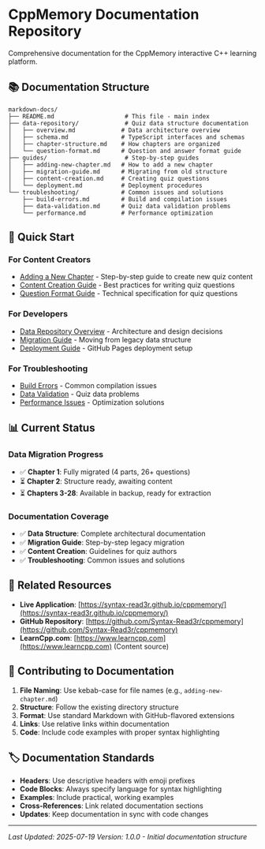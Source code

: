# CppMemory Documentation Repository

Comprehensive documentation for the CppMemory interactive C++ learning platform.

## 📚 Documentation Structure

```
markdown-docs/
├── README.md                    # This file - main index
├── data-repository/             # Quiz data structure documentation
│   ├── overview.md             # Data architecture overview
│   ├── schema.md               # TypeScript interfaces and schemas
│   ├── chapter-structure.md    # How chapters are organized
│   └── question-format.md      # Question and answer format guide
├── guides/                      # Step-by-step guides
│   ├── adding-new-chapter.md   # How to add a new chapter
│   ├── migration-guide.md      # Migrating from old structure
│   ├── content-creation.md     # Creating quiz questions
│   └── deployment.md           # Deployment procedures
└── troubleshooting/            # Common issues and solutions
    ├── build-errors.md         # Build and compilation issues
    ├── data-validation.md      # Quiz data validation problems
    └── performance.md          # Performance optimization
```

## 🎯 Quick Start

### For Content Creators
- [Adding a New Chapter](guides/adding-new-chapter.md) - Step-by-step guide to create new quiz content
- [Content Creation Guide](guides/content-creation.md) - Best practices for writing quiz questions
- [Question Format Guide](data-repository/question-format.md) - Technical specification for quiz questions

### For Developers
- [Data Repository Overview](data-repository/overview.md) - Architecture and design decisions
- [Migration Guide](guides/migration-guide.md) - Moving from legacy data structure
- [Deployment Guide](guides/deployment.md) - GitHub Pages deployment setup

### For Troubleshooting
- [Build Errors](troubleshooting/build-errors.md) - Common compilation issues
- [Data Validation](troubleshooting/data-validation.md) - Quiz data problems
- [Performance Issues](troubleshooting/performance.md) - Optimization solutions

## 📊 Current Status

### Data Migration Progress
- ✅ **Chapter 1**: Fully migrated (4 parts, 26+ questions)
- ⏳ **Chapter 2**: Structure ready, awaiting content
- ⏳ **Chapters 3-28**: Available in backup, ready for extraction

### Documentation Coverage
- ✅ **Data Structure**: Complete architectural documentation
- ✅ **Migration Guide**: Step-by-step legacy migration
- ✅ **Content Creation**: Guidelines for quiz authors
- ✅ **Troubleshooting**: Common issues and solutions

## 🔗 Related Resources

- **Live Application**: [https://syntax-read3r.github.io/cppmemory/](https://syntax-read3r.github.io/cppmemory/)
- **GitHub Repository**: [https://github.com/Syntax-Read3r/cppmemory](https://github.com/Syntax-Read3r/cppmemory)
- **LearnCpp.com**: [https://www.learncpp.com](https://www.learncpp.com) (Content source)

## 📝 Contributing to Documentation

1. **File Naming**: Use kebab-case for file names (e.g., `adding-new-chapter.md`)
2. **Structure**: Follow the existing directory structure
3. **Format**: Use standard Markdown with GitHub-flavored extensions
4. **Links**: Use relative links within documentation
5. **Code**: Include code examples with proper syntax highlighting

## 🏷️ Documentation Standards

- **Headers**: Use descriptive headers with emoji prefixes
- **Code Blocks**: Always specify language for syntax highlighting
- **Examples**: Include practical, working examples
- **Cross-References**: Link related documentation sections
- **Updates**: Keep documentation in sync with code changes

---

*Last Updated: 2025-07-19*
*Version: 1.0.0 - Initial documentation structure*